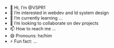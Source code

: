 - 👋 Hi, I’m @VSPR1
- 👀 I’m interested in webdev and ld system design
- 🌱 I’m currently learning ...
- 💞️ I’m looking to collaborate on dev projects
- 📫 How to reach me ...
- 😄 Pronouns: he/him
- ⚡ Fun fact: ...

<!---
VSPR1/VSPR1 is a ✨ special ✨ repository because its `README.md` (this file) appears on your GitHub profile.
You can click the Preview link to take a look at your changes.
--->
